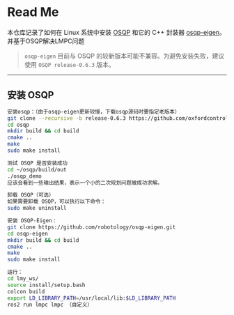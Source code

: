 # Read Me

本仓库记录了如何在 Linux 系统中安装 [OSQP](https://github.com/oxfordcontrol/osqp) 和它的 C++ 封装器 [osqp-eigen](https://github.com/robotology/osqp-eigen)。并基于OSQP解决LMPC问题

>  `osqp-eigen` 目前与 OSQP 的较新版本可能不兼容。为避免安装失败，建议使用 `OSQP release-0.6.3` 版本。

---

##  安装 OSQP


```bash
安装osqp：（由于osqp-eigen更新较慢，下载osqp源码时要指定老版本）
git clone --recursive -b release-0.6.3 https://github.com/oxfordcontrol/osqp.git
cd osqp
mkdir build && cd build
cmake .. 
make
sudo make install

测试 OSQP 是否安装成功
cd ~/osqp/build/out
./osqp_demo
应该会看到一些输出结果，表示一个小的二次规划问题被成功求解。

卸载 OSQP（可选）
如果需要卸载 OSQP，可以执行以下命令：
sudo make uninstall

安装 OSQP-Eigen：
git clone https://github.com/robotology/osqp-eigen.git
cd osqp-eigen
mkdir build && cd build
cmake .. 
make
sudo make install

运行：
cd lmy_ws/
source install/setup.bash 
colcon build
export LD_LIBRARY_PATH=/usr/local/lib:$LD_LIBRARY_PATH
ros2 run lmpc lmpc （自定义）

